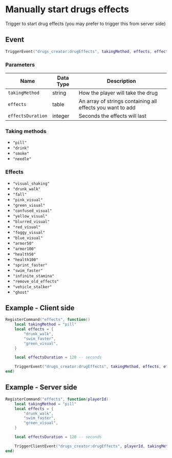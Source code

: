 # Manually start drugs effects

Trigger to start drug effects (you may prefer to trigger this from server side)

## Event

```lua
TriggerEvent("drugs_creator:drugEffects", takingMethod, effects, effectsDuration)
```

### Parameters

| Name              | Data Type | Description                                                |
| ----------------- | --------- | ---------------------------------------------------------- |
| `takingMethod`    | string    | How the player will take the drug                          |
| `effects`         | table     | An array of strings containing all effects you want to add |
| `effectsDuration` | integer   | Seconds the effects will last                              |

### Taking methods

* `"pill"`
* `"drink"`
* `"smoke"`
* `"needle"`


### Effects

*   `"visual_shaking"`
*   `"drunk_walk"`
*   `"fall"`
*   `"pink_visual"`
*   `"green_visual"`
*   `"confused_visual"`
*   `"yellow_visual"`
*   `"blurred_visual"`
*   `"red_visual"`
*   `"foggy_visual"`
*   `"blue_visual"`
*   `"armor50"`
*   `"armor100"`
*   `"health50"`
*   `"health100"`
*   `"sprint_faster"`
*   `"swim_faster"`
*   `"infinite_stamina"`
*   `"remove_old_effects"`
*   `"vehicle_stalker"`
*   `"ghost"`

## Example - Client side

```lua
RegisterCommand("effects", function() 
    local takingMethod = "pill"
    local effects = {
        "drunk_walk",
        "swim_faster",
        "green_visual",
    }

    local effectsDuration = 120 -- seconds

    TriggerEvent("drugs_creator:drugEffects", takingMethod, effects, effectsDuration)
end)
```

## Example - Server side

```lua
RegisterCommand("effects", function(playerId) 
    local takingMethod = "pill"
    local effects = {
        "drunk_walk",
        "swim_faster",
        "green_visual",
    }

    local effectsDuration = 120 -- seconds

    TriggerClientEvent("drugs_creator:drugEffects", playerId, takingMethod, effects, effectsDuration)
end)
```
